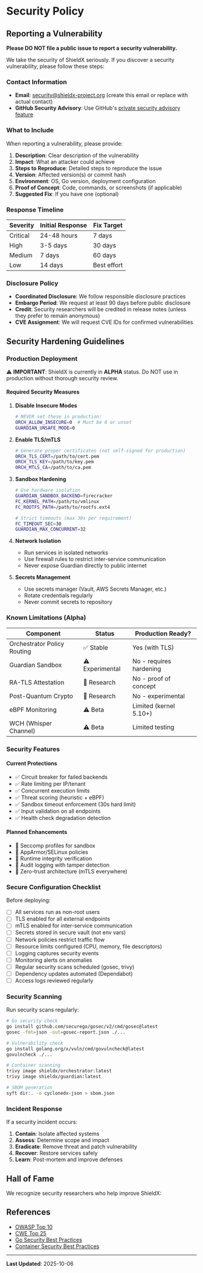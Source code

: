 # Security Policy

## Reporting a Vulnerability

**Please DO NOT file a public issue to report a security vulnerability.**

We take the security of ShieldX seriously. If you discover a security vulnerability, please follow these steps:

### Contact Information

- **Email**: security@shieldx-project.org (create this email or replace with actual contact)
- **GitHub Security Advisory**: Use GitHub's [private security advisory feature](https://github.com/anhnv24810310060-source/Living-Digital-Fortress/security/advisories/new)

### What to Include

When reporting a vulnerability, please provide:

1. **Description**: Clear description of the vulnerability
2. **Impact**: What an attacker could achieve
3. **Steps to Reproduce**: Detailed steps to reproduce the issue
4. **Version**: Affected version(s) or commit hash
5. **Environment**: OS, Go version, deployment configuration
6. **Proof of Concept**: Code, commands, or screenshots (if applicable)
7. **Suggested Fix**: If you have one (optional)

### Response Timeline

| Severity | Initial Response | Fix Target |
|----------|-----------------|------------|
| Critical | 24-48 hours | 7 days |
| High | 3-5 days | 30 days |
| Medium | 7 days | 60 days |
| Low | 14 days | Best effort |

### Disclosure Policy

- **Coordinated Disclosure**: We follow responsible disclosure practices
- **Embargo Period**: We request at least 90 days before public disclosure
- **Credit**: Security researchers will be credited in release notes (unless they prefer to remain anonymous)
- **CVE Assignment**: We will request CVE IDs for confirmed vulnerabilities

## Security Hardening Guidelines

### Production Deployment

⚠️ **IMPORTANT**: ShieldX is currently in **ALPHA** status. Do NOT use in production without thorough security review.

#### Required Security Measures

1. **Disable Insecure Modes**
   ```bash
   # NEVER set these in production:
   ORCH_ALLOW_INSECURE=0  # Must be 0 or unset
   GUARDIAN_UNSAFE_MODE=0
   ```

2. **Enable TLS/mTLS**
   ```bash
   # Generate proper certificates (not self-signed for production)
   ORCH_TLS_CERT=/path/to/cert.pem
   ORCH_TLS_KEY=/path/to/key.pem
   ORCH_MTLS_CA=/path/to/ca.pem
   ```

3. **Sandbox Hardening**
   ```bash
   # Use hardware isolation
   GUARDIAN_SANDBOX_BACKEND=firecracker
   FC_KERNEL_PATH=/path/to/vmlinux
   FC_ROOTFS_PATH=/path/to/rootfs.ext4
   
   # Strict timeouts (max 30s per requirement)
   FC_TIMEOUT_SEC=30
   GUARDIAN_MAX_CONCURRENT=32
   ```

4. **Network Isolation**
   - Run services in isolated networks
   - Use firewall rules to restrict inter-service communication
   - Never expose Guardian directly to public internet

5. **Secrets Management**
   - Use secrets manager (Vault, AWS Secrets Manager, etc.)
   - Rotate credentials regularly
   - Never commit secrets to repository

### Known Limitations (Alpha)

| Component | Status | Production Ready? |
|-----------|--------|-------------------|
| Orchestrator Policy Routing | ✅ Stable | Yes (with TLS) |
| Guardian Sandbox | ⚠️ Experimental | No - requires hardening |
| RA-TLS Attestation | 🔬 Research | No - proof of concept |
| Post-Quantum Crypto | 🔬 Research | No - experimental |
| eBPF Monitoring | ⚠️ Beta | Limited (kernel 5.10+) |
| WCH (Whisper Channel) | ⚠️ Beta | Limited testing |

### Security Features

#### Current Protections

- ✅ Circuit breaker for failed backends
- ✅ Rate limiting per IP/tenant
- ✅ Concurrent execution limits
- ✅ Threat scoring (heuristic + eBPF)
- ✅ Sandbox timeout enforcement (30s hard limit)
- ✅ Input validation on all endpoints
- ✅ Health check degradation detection

#### Planned Enhancements

- 🚧 Seccomp profiles for sandbox
- 🚧 AppArmor/SELinux policies
- 🚧 Runtime integrity verification
- 🚧 Audit logging with tamper detection
- 🚧 Zero-trust architecture (mTLS everywhere)

### Secure Configuration Checklist

Before deploying:

- [ ] All services run as non-root users
- [ ] TLS enabled for all external endpoints
- [ ] mTLS enabled for inter-service communication
- [ ] Secrets stored in secure vault (not env vars)
- [ ] Network policies restrict traffic flow
- [ ] Resource limits configured (CPU, memory, file descriptors)
- [ ] Logging captures security events
- [ ] Monitoring alerts on anomalies
- [ ] Regular security scans scheduled (gosec, trivy)
- [ ] Dependency updates automated (Dependabot)
- [ ] Access logs reviewed regularly

### Security Scanning

Run security scans regularly:

```bash
# Go security check
go install github.com/securego/gosec/v2/cmd/gosec@latest
gosec -fmt=json -out=gosec-report.json ./...

# Vulnerability check
go install golang.org/x/vuln/cmd/govulncheck@latest
govulncheck ./...

# Container scanning
trivy image shieldx/orchestrator:latest
trivy image shieldx/guardian:latest

# SBOM generation
syft dir:. -o cyclonedx-json > sbom.json
```

### Incident Response

If a security incident occurs:

1. **Contain**: Isolate affected systems
2. **Assess**: Determine scope and impact
3. **Eradicate**: Remove threat and patch vulnerability
4. **Recover**: Restore services safely
5. **Learn**: Post-mortem and improve defenses

## Hall of Fame

We recognize security researchers who help improve ShieldX:

<!-- Add contributors here after first vulnerability report -->

## References

- [OWASP Top 10](https://owasp.org/www-project-top-ten/)
- [CWE Top 25](https://cwe.mitre.org/top25/)
- [Go Security Best Practices](https://go.dev/doc/security/)
- [Container Security Best Practices](https://kubernetes.io/docs/concepts/security/)

---

**Last Updated**: 2025-10-06
